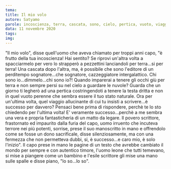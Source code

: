 ```yaml
---
tema:
title: Il mio volo
autore: Satyamo
parole: incoscienza, terra, cascata, sono, cielo, pertica, vuoto, viaggio
data: 11 novembre 2020
tags: 
img: 
---
```

"Il mio volo", disse quell'uomo che aveva chiamato per troppi anni capo, "è frutto della tua incoscienza!  Hai sentito? Se riprovi un'altra volta a spacciarmelo per vero lo strapperò a pezzettini lanciandoli per terra...si per terra! Una cascata dopo l'altra, ma, è possibile che sono l'editore di un perditempo sognatore...che sognatore, cazzeggiatore intergalattico.  Chi sono io...dimmelo...chi sono io?! Quando imparerai a tenere gli occhi giù per terra e non sempre persi su nel cielo a guardare le nuvole? Guarda che un giorno ti legherò ad una pertica costringendoti a tenere la testa dritta e non in quel vuoto perenne che sembra essere il tuo stato naturale. Ora per un'ultima volta, quel viaggio allucinante di cui tu insisti a scrivere...è successo per davvero? Pensaci bene prima di rispondere, perchè te lo sto chiedendo per l'ultima volta! E' veramente successo...perchè a me sembra una vera e propria fantasticheria di un matto da legare.  Il povero scrittore, frastornato ed impaurito dalla furia del capo, uomo irruento che incuteva terrore nei più potenti, sorrise, prese il suo manoscritto in mano e offrendolo come se fosse un dono sacrificale, disse silenziosamente, ma con una fermezza che non permetteva dubbi, si, è successo...e caro mio, è solo l'inizio".  Il capo prese in mano le pagine di un testo che avrebbe cambiato il mondo per sempre e con autentico timore, l'uomo leone che tutti temevano, si mise a piangere come un bambino e l'esile scrittore gli mise una mano sulle spalle e disse piano, "lo so...lo so".  
